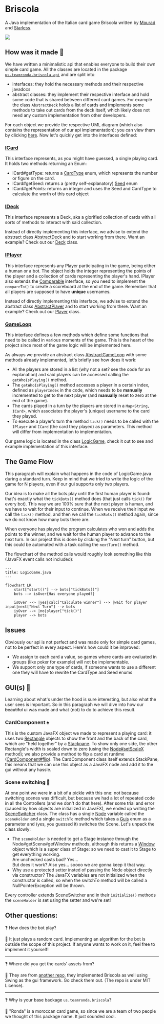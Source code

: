 # Briscola
A Java implementation of the Italian card game Briscola written by [Mourad](https://github.com/Mourad261103) and [Starless](https://github.com/StarlessDev).

![](https://i.imgur.com/JW8uiHY.gif)

## How was it made 🧐
We have written a minimalistic api that enables everyone to build their own simple card game.
All the classes are located in the package [`us.teamronda.briscola.api`](src/main/java/us/teamronda/briscola/api) and are split into:
- interfaces: they hold the necessary methods and their respective javadocs
- abstract classes: they implement their respective interface and hold some code that is shared between different card games. For example the class `AbstractDeck` holds a list of cards and implements some methods to take out cards from the deck itself, which likely does not need any custom implementation from other developers.

For each object we provide the respective UML diagram (which also contains the representation of our api implementation): you can view them by clicking [here](uml/).
Now let's quickly get into the interfaces defined:

### [ICard](src/main/java/us/teamronda/briscola/api/cards/ICard.java)
This interface represents, as you might have guessed, a single playing card.
It holds two methods returning an Enum:
- ICard#getType: returns a [CardType](src/main/java/us/teamronda/briscola/api/cards/CardType.java) enum, which represents the number or figure on the card.
- ICard#getSeed: returns a (pretty self-explanatory) [Seed](src/main/java/us/teamronda/briscola/api/cards/Seed.java) enum
- ICard#getPoints: returns an integer and uses the Seed and CardType to calculate the worth of this card object

### [IDeck](src/main/java/us/teamronda/briscola/api/deck/IDeck.java)
This interface represents a Deck, aka a glorified collection of cards with all sorts of methods to interact with said collection.

Instead of directly implementing this interface, we advise to extend the abstract class [AbstractDeck](src/main/java/us/teamronda/briscola/api/deck/AbstractDeck.java) and to start working from there.
Want an example? Check out our [Deck](src/main/java/us/teamronda/briscola/objects/Deck.java) class.

### [IPlayer](src/main/java/us/teamronda/briscola/api/player/IPlayer.java)
This interface represents any Player participating in the game, being either a human or a bot. The object holds the integer representing the points of the player and a collection of cards representing the player's hand.
IPlayer also extends the [Comparable](https://docs.oracle.com/en%2Fjava%2Fjavase%2F21%2Fdocs%2Fapi%2F%2F/java.base/java/lang/Comparable.html) interface, so you need to implement the `compareTo()` to create a scoreboard at the end of the game.
Remember that all players are supposed to have **unique** usernames.

Instead of directly implementing this interface, we advise to extend the abstract class [AbstractPlayer](src/main/java/us/teamronda/briscola/api/player/AbstractPlayer.java) and to start working from there.
Want an example? Check out our [Player](src/main/java/us/teamronda/briscola/objects/Player.java) class.

### [GameLoop](src/main/java/us/teamronda/briscola/api/game/GameLoop.java)
This interface defines a few methods which define some functions that need to be called in various moments of the game. This is the heart of the project since most of the game logic will be implemented here.

As always we provide an abstract class [AbstractGameLoop](src/main/java/us/teamronda/briscola/api/game/AbstractGameLoop.java) with some methods already implemented, let's briefly see how does it work:
- All the players are stored in a list (why not a set? see the code for an explanation) and said players can be accessed calling the `getWhoIsPlaying()` method.
- The `getWhoIsPlaying()` method accesses a player in a certain index, defined as `playerIndex` in the code, which needs to be **manually** incremented to get to the next player (and **manually** reset to zero at the end of the game).
- The cards played in a turn by the players are stored in a `Map<String, ICard>`, which associates the player's (unique) username to the card they played.
- To execute a player's turn the method `tick()` needs to be called with the `IPlayer` and `ICard` (the card they played) as parameters. This method will differ from implementation to implementation.

Our game logic is located in the class [LogicGame](src/main/java/us/teamronda/briscola/LogicGame.java), check it out to see and example implementation of this interface.

## The Game Flow
This paragraph will explain what happens in the code of LogicGame.java during a standard turn.
Keep in mind that we tried to write the logic of the game for N players, even if our gui supports only two players.

Our idea is to make all the bots play until the first human player is found: that's exactly what the `tickBots()` method does (that just calls `tick()` for every bot).
This way we are 100% sure that the next player is human, and we have to wait for their input to continue. When we receive their input we call the `tick()` method, and then we call the `tickBots()` method again, since we do not know how many bots there are.

When everyone has played the program calculates who won and adds the points to the winner, and we wait for the human player to advance to the next turn. In our project this is done by clicking the "Next turn" button, but this could be automated with a task calling the `nextTurn()` method.

The flowchart of the method calls would roughly look something like this (JavaFX event calls not included):
```mermaid
---
title: LogicGame.java
---

flowchart LR
    start["start()"] --> bots["tickBots()"]
    bots --> isOver{Has everyone played?}

    isOver --> |yes|calc["Calculate winner"] --> |wait for player input|next["Next Turn"] --> bots
    isOver --> |no|player["tick()"]
    player --> bots
```

## Issues
Obviously our api is not perfect and was made only for simple card games, not to be perfect in every aspect. Here's how could it be improved:
- We assign to each card a value, so games where cards are evaluated in groups (like poker for example) will not be implementable.
- We support only one type of cards, if someone wants to use a different one they will have to rewrite the CardType and Seed enums

## GUI(s) :eyes:
Learning about what's under the hood is sure interesting, but also what the user sees is important. So in this paragraph we will dive into how our ~~beautiful~~ ui was made and what (not) to do to achieve this result.

### CardComponent ♠️
This is the custom JavaFX object we made to represent a playing card: it uses two [Rectangle](https://openjfx.io/javadoc/21/javafx.graphics/javafx/scene/shape/Rectangle.html) objects to show the front and the back of the card, which are "held together" by a [Stackpane](https://openjfx.io/javadoc/21/javafx.graphics/javafx/scene/layout/StackPane.html).
To show only one side, the other Rectangle's width is scaled down to zero (using the [Node#setScaleX](https://openjfx.io/javadoc/21/javafx.graphics/javafx/scene/Node.html#setScaleX(double)) method); we also provide a method to flip a card at runtime ([CardComponent#flip](src/main/java/us/teamronda/briscola/gui/components/CardComponent.java#L89)).
The CardComponent class itself extends StackPane, this means that we can use this object as a JavaFX node and add it to the gui without any hassle.

### Scene switching 🔄️
At one point we were in a bit of a pickle with this one: not because switching scenes was difficult, but because we had a lot of repeated code in all the Controllers (and we don't do that here).
After some trial and error (caused by how objects are initialized in JavaFX), we ended up writing the [SceneSwitcher](src/main/java/us/teamronda/briscola/gui/SceneSwitcher.java) class. 
The class has a single [Node](https://openjfx.io/javadoc/21/javafx.graphics/javafx/scene/Node.html) variable called the `sceneHolder` and a single `switchTo` method which takes a [Guis](src/main/java/us/teamronda/briscola/gui/Guis.java) enum as a parameter and (yes, you guessed it) switches the Scene.
Let's unpack the class slowly:
- The `sceneHolder` is needed to get a Stage instance through the Node#getScene#getWindow methods, although this returns a [Window](https://openjfx.io/javadoc/21/javafx.graphics/javafx/stage/Window.html) object which is a super class of Stage: so we need to cast it to Stage to get everything working. <br>Are unchecked casts bad? Yes... <br>But does it work? Also yes... soooo we are gonna keep it that way.
- Why use a protected setter insted of passing the Node object directly via constructor? The JavaFX variables are not initialized when the constructor is called, so when the switchTo method will be called a NullPointerException will be thrown.

Every controller extends SceneSwitcher and in their `initialize()` methods the `sceneHolder` is set using the setter and we're set!

## Other questions:
❓ How does the bot play?<p>
💬 It just plays a random card. Implementing an algorithm for the bot is outside the scope of this project. If anyone wants to work on it, feel free to implement it yourself!

---

❓ Where did you get the cards' assets from?<p>
💬 They are from [another repo](https://github.com/profumato4/Briscola), they implemented Briscola as well using Swing as the gui framework. Go check them out. (The repo is under MIT License).

---

❓ Why is your base backage `us.teamronda.briscola`?<p>
💬 "Ronda" is a moroccan card game, so since we are a team of two people we thought of this package name. It just sounded cool.
